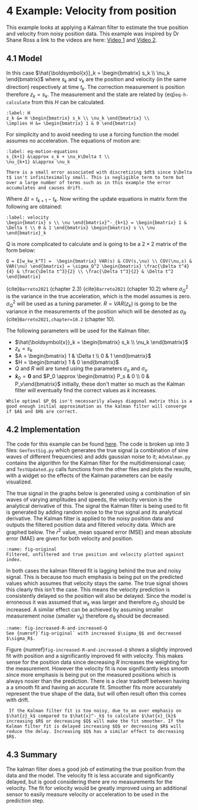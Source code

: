 # 4 Example: Velocity from position
This example looks at applying a Kalman filter to estimate the true position and velocity from noisy position data. This example was inspired by Dr Shane Ross a link to the videos are here: [Video 1](https://www.youtube.com/watch?v=qCZ2UTgLM_g&t=1527s) and [Video 2](https://www.youtube.com/watch?v=DbE4PMgqp3s&t=2152s).

## 4.1 Model
In this case $\hat{\boldsymbol{x}}_k = \begin{bmatrix} s_k \\ \nu_k \end{bmatrix}$ where $s_k$ and $\nu_k$ are the position and velocity (in the same direction) respectively at time $t_k$.  The correction measurement is position therefore $z_k = s_k$. The measurement and the state are related by {eq}`eq-h-calculate` from this $H$ can be calculated.
```{math}
:label: H
z_k &= H \begin{bmatrix} s_k \\ \nu_k \end{bmatrix} \\
\implies H &= \begin{bmatrix} 1 & 0 \end{bmatrix}
```
For simplicity and to avoid needing to use a forcing function the model assumes no acceleration. The equations of motion are:
```{math}
:label: eq-motion-equations
s_{k+1} &\approx s_k + \nu_k\Delta t \\
\nu_{k+1} &\approx \nu_k
```
```{admonition} why use $\approx$ not $=$
There is a small error associated with discretizing $dt$ since $\Delta t$ isn't infinitesimally small. This is negligible term to term but over a large number of terms such as in this example the error accumulates and causes drift. 
```
Where $\Delta t = t_{k+1} - t_k$. Now writing the update equations in matrix form the following are obtained:
```{math}
:label: velocity
\begin{bmatrix} s \\ \nu \end{bmatrix}^-_{k+1} = \begin{bmatrix} 1 & \Delta t \\ 0 & 1 \end{bmatrix} \begin{bmatrix} s \\ \nu \end{bmatrix}_k
```

$Q$ is more complicated to calculate and is going to be a $2 \times 2$ matrix of the form below:

```{math}
Q = E[w_kw_k^T] =  \begin{bmatrix} VAR(s) & COV(s,\nu) \\ COV(\nu,s) & VAR(\nu) \end{bmatrix} = \sigma_Q^2 \begin{bmatrix} \frac{\Delta t^4}{4} & \frac{\Delta t^3}{2} \\ \frac{\Delta t^3}{2} & \Delta t^2 \end{bmatrix} 
```
{cite}`Barreto2021` (chapter 2.3) {cite}`Barreto2021` (chapter 10.2)
where $\sigma_Q^2$ is the variance in the true acceleration, which is the model assumes is zero. $\sigma_Q^2$ will be used as a tuning parameter.
$R = VAR(z_k)$ is going to be the variance in the measurements of the position which will be denoted as $\sigma_R$ {cite}`Barreto2021,chapter=10.2` (chapter 10).

The following parameters will be used for the Kalman filter.
- $\hat{\boldsymbol{x}}_k = \begin{bmatrix} s_k \\ \nu_k \end{bmatrix}$
- $z_k = s_k$
- $A = \begin{bmatrix} 1 & \Delta t \\ 0 & 1 \end{bmatrix}$
- $H = \begin{bmatrix} 1 & 0 \end{bmatrix}$ 
- $Q$ and $R$ will are tuned using the parameters $\sigma_a$ and $\sigma_s$.
- $\boldsymbol{\hat{x}}_0 = \boldsymbol{0}$ and $P_0 \approx \begin{bmatrix} P_s & 0 \\ 0 & P_v\end{bmatrix}$ initially, these don't matter so much as the Kalman filter will eventually find the correct values as $k$ increases.

```{note}
While optimal $P_0$ isn't necessarily always diagonal matrix this is a good enough initial approximation as the kalman filter will converge if $A$ and $H$ are correct.
```

## 4.2 Implementation

The code for this example can be found [here](https://github.com/MalachiHibbins/IMU/tree/main/4bIntermKalman). The code is broken up into 3 files: `GenTestSig.py` which generates the true signal (a combination of sine waves of different frequencies) and adds gaussian noise to it; `AdvKalman.py` contains the algorithm for the Kalman filter for the multidimensional case; and `TestUpdated.py` calls functions from the other files and plots the results, with a widget so the effects of the Kalman parameters can be easily visualized.

The true signal in the graphs below is generated using a combination of $\sin$ waves of varying amplitudes and speeds, the velocity version is the analytical derivative of this. The signal the Kalman filter is being used to fit is generated by adding random noise to the true signal and its analytical derivative. The Kalman filter is applied to the noisy position data and outputs the filtered position data and filtered velocity data. Which are graphed below.
The $r^2$ value, mean squared error (MSE) and mean absolute error (MAE) are given for both velocity and position.


```{figure} image-23.png
:name: fig-original
Filtered, unfiltered and true position and velocity plotted against index.
```

In both cases the kalman filtered fit is lagging behind the true and noisy signal. This is because too much emphasis is being put on the predicted values which assumes that velocity stays the same. The true signal shows this clearly this isn't the case. This means the velocity prediction is consistently delayed so the position will also be delayed. Since the model is erroneous it was assumed that $w_k$ was larger and therefore $\sigma_Q$ should be increased. A similar effect can be achieved by assuming smaller measurement noise (smaller $v_k$) therefore $\sigma_R$ should be decreased. 


```{figure} image-24.png
:name: fig-increased-R-and-increased-Q
See {numref}`fig-original` with increased $\sigma_Q$ and decreased $\sigma_R$.
```

Figure {numref}`fig-increased-R-and-increased-Q` shows a slightly improved fit with position and a significantly improved fit with velocity. This makes sense for the position data since decreasing $R$ increases the weighting for the measurement. However the velocity fit is now significantly less smooth since more emphasis is being put on the measured positions which is always nosier than the prediction. There is a clear tradeoff between having a a smooth fit and having an accurate fit. Smoother fits more accurately represent the true shape of the data, but will often result often this comes with drift.

```{important}
 If the Kalman filter fit is too noisy, due to an over emphasis on $\hat{z}_k$ compared to $\hat{x}^-_k$ to calculate $\hat{x}_{k}$ increasing $R$ or decreasing $Q$ will make the fit smoother. If the Kalman filter fit is delayed increasing $Q$ or decreasing $R$ will reduce the delay. Increasing $Q$ has a similar effect to decreasing $R$. 
``` 

## 4.3 Summary
The kalman filter does a good job of estimating the true position from the data and the model. The velocity fit is less accurate and significantly delayed, but is good considering there are no measurements for the velocity. The fit for velocity would be greatly improved using an additional sensor to easily measure velocity or acceleration to be used in the prediction step.

